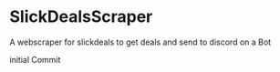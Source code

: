 # SlickDealsScraper
A webscraper for slickdeals to get deals and send to discord on a Bot

  initial Commit
